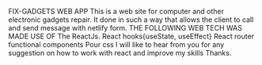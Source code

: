 FIX-GADGETS WEB APP
This is a web site for computer and other electronic gadgets repair. It done in such a way that allows the client to call and send message with netlify form.
THE FOLLOWING WEB TECH WAS MADE USE OF
The ReactJs.
React hooks{useState, useEffect}
React router
functional components
Pour css
I will like to hear from you for any suggestion on how to work with react and improve my skills
Thanks.
